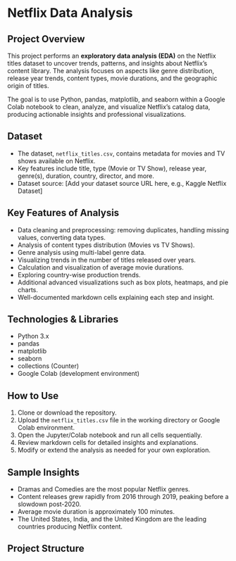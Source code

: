 # Netflix Data Analysis

## Project Overview

This project performs an **exploratory data analysis (EDA)** on the Netflix titles dataset to uncover trends, patterns, and insights about Netflix’s content library. The analysis focuses on aspects like genre distribution, release year trends, content types, movie durations, and the geographic origin of titles.

The goal is to use Python, pandas, matplotlib, and seaborn within a Google Colab notebook to clean, analyze, and visualize Netflix’s catalog data, producing actionable insights and professional visualizations.

## Dataset

- The dataset, `netflix_titles.csv`, contains metadata for movies and TV shows available on Netflix.
- Key features include title, type (Movie or TV Show), release year, genre(s), duration, country, director, and more.
- Dataset source: [Add your dataset source URL here, e.g., Kaggle Netflix Dataset]

## Key Features of Analysis

- Data cleaning and preprocessing: removing duplicates, handling missing values, converting data types.
- Analysis of content types distribution (Movies vs TV Shows).
- Genre analysis using multi-label genre data.
- Visualizing trends in the number of titles released over years.
- Calculation and visualization of average movie durations.
- Exploring country-wise production trends.
- Additional advanced visualizations such as box plots, heatmaps, and pie charts.
- Well-documented markdown cells explaining each step and insight.

## Technologies & Libraries

- Python 3.x
- pandas
- matplotlib
- seaborn
- collections (Counter)
- Google Colab (development environment)

## How to Use

1. Clone or download the repository.
2. Upload the `netflix_titles.csv` file in the working directory or Google Colab environment.
3. Open the Jupyter/Colab notebook and run all cells sequentially.
4. Review markdown cells for detailed insights and explanations.
5. Modify or extend the analysis as needed for your own exploration.

## Sample Insights

- Dramas and Comedies are the most popular Netflix genres.
- Content releases grew rapidly from 2016 through 2019, peaking before a slowdown post-2020.
- Average movie duration is approximately 100 minutes.
- The United States, India, and the United Kingdom are the leading countries producing Netflix content.

## Project Structure

